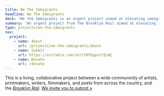 ```yaml
---
title: We The Immigrants
headline: We The Immigrants
deck: "We the Immigrants is an urgent project aimed at elevating immigration in our communities across America and honoring the creative individuals (_past and present_) who have immigrated to the U.S. and made an impact across the sciences, arts, and humanities."
summary: "An urgent project from The Brooklyn Rail aimed at elevating immigration in our communities across America and the role it plays in shaping democracy and the innovative, cultural fabric of society."
type: projects/we-the-immigrants
nav:
  project:
    - name: About
      url: /projects/we-the-immigrants/about
    - name: Submit
      url: https://airtable.com/shrtYBTkppvsYILWj
    - name: Donate
      url: /donate
---
```


This is a living, collaborative project between a wide communinity of artists, printmakers, writers, filmmakers, and poets from across the country, and the [_Brooklyn Rail_](http://brooklynrail.org/). [We invite you to submit »](https://airtable.com/shrtYBTkppvsYILWj)
